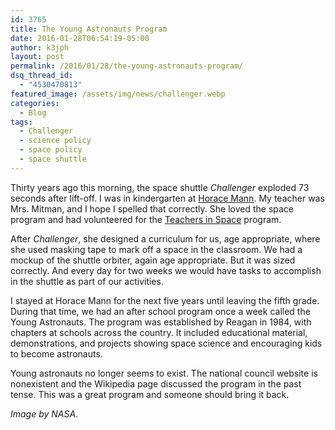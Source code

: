 ```yaml
---
id: 3765
title: The Young Astronauts Program
date: 2016-01-28T06:54:19-05:00
author: k3jph
layout: post
permalink: /2016/01/28/the-young-astronauts-program/
dsq_thread_id:
  - "4530470813"
featured_image: /assets/img/news/challenger.webp
categories:
  - Blog
tags:
  - Challenger
  - science policy
  - space policy
  - space shuttle
---
```

Thirty years ago this morning, the space shuttle _Challenger_ exploded 73 seconds after lift-off.  I was in kindergarten at [Horace Mann](http://www.spr.k12.oh.us/Mann.cfm).  My teacher was Mrs. Mitman, and I hope I spelled that correctly.  She loved the space program and had volunteered for the [Teachers in Space](http://teachers-in-space.com/) program.  

After _Challenger_, she designed a curriculum for us, age appropriate, where she used masking tape to mark off a space in the classroom.  We had a mockup of the shuttle orbiter, again age appropriate.  But it was sized correctly.  And every day for two weeks we would have tasks to accomplish in the shuttle as part of our activities.

I stayed at Horace Mann for the next five years until leaving the fifth grade.  During that time, we had an after school program once a week called the Young Astronauts.  The program was established by Reagan in 1984, with chapters at schools across the country.  It included educational material, demonstrations, and projects showing space science and encouraging kids to become astronauts.

Young astronauts no longer seems to exist.  The national council website is nonexistent and the Wikipedia page discussed the program in the past tense.  This was a great program and someone should bring it back.

_Image by NASA._
